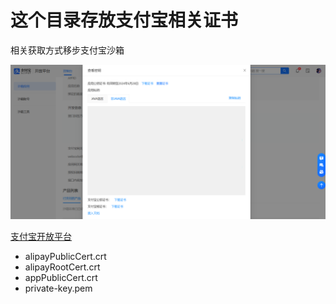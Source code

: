 # 这个目录存放支付宝相关证书

相关获取方式移步支付宝沙箱

![openapi](./openapi.png)

[支付宝开放平台](https://open.alipay.com/develop/sandbox/app)

- alipayPublicCert.crt
- alipayRootCert.crt
- appPublicCert.crt
- private-key.pem